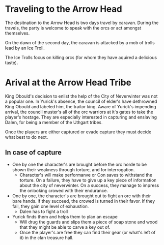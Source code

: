 # Traveling to the Arrow Head

The desitnation to the Arrow Head is two days travel by caravan. During the travels, the party is welcome to speak with the orcs or act amongst themselves.

On the dawn of the second day, the caravan is attacked by a mob of trolls lead by an Ice Troll.

The Ice Trolls focus on killing orcs (for whom they have aquired a delicious taste).

# Arival at the Arrow Head Tribe

King Obould's decision to enlist the help of the City of Neverwinter was not a popular one. In Yurick's absence, the council of elder's have dethrowned King Obould and labeled him, the traitor king. Aware of Yurick's impending arrival, the council muster's all of the orc warriors at it's gates to take the player's hostage. They are especially interested in capturing and enslaving Dalen, for being a member of the Uthgart tribes. 

Once the players are either captured or evade capture they must decide what best to do next. 

## In case of capture

- One by one the character's are brought before the orc horde to be shown their weakness through torture, and for interrogation.
  - Character's will make performanve or Con saves to withstand the torture. On a failure, they have to give up a key piece of information about the city of neverwinter. On a success, they manage to impress the onlooking crowed with their endurance.
- One by one, the character's are brought out to fight an orc with their bare hands. If they succeed, the crowed is turned in their favor. If they fail, they gain one level of exhaustion.
  - Dalen has to fight a troll
- Yurick finds them and helps them to plan an escape
  - Will drug the guards and slips them a piece of soap stone and wood that they might be able to carve a key out of.
  - Once the player's are free they can find their gear (or what's left of it) in the clan treasure hall.
